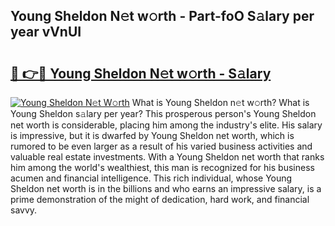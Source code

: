## Young Sheldon N𝚎t w𝚘rth - Part-foO S𝚊lary per year vVnUI

# <h2><a href="http://gc0j0m.nevu.top/?p=Young+Sheldon">🔗 👉🔴 Young Sheldon N𝚎t w𝚘rth - S𝚊lary</a></h2>

[![Young Sheldon N𝚎t W𝚘rth](https://i.imgur.com/Oavwk0R.jpeg)](http://gc0j0m.nevu.top/?p=Young+Sheldon)
What is Young Sheldon n𝚎t w𝚘rth? What is Young Sheldon s𝚊lary per year?
This prosperous person's Young Sheldon net worth is considerable, placing him among the industry's elite. His salary is impressive, but it is dwarfed by Young Sheldon net worth, which is rumored to be even larger as a result of his varied business activities and valuable real estate investments. With a Young Sheldon net worth that ranks him among the world's wealthiest, this man is recognized for his business acumen and financial intelligence. This rich individual, whose Young Sheldon net worth is in the billions and who earns an impressive salary, is a prime demonstration of the might of dedication, hard work, and financial savvy.
